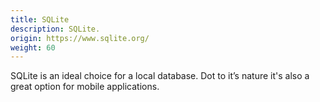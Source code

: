 ```yaml
---
title: SQLite
description: SQLite.
origin: https://www.sqlite.org/
weight: 60
---
```

SQLite is an ideal choice for a local database. Dot to it’s nature it's also a great option for mobile applications.
